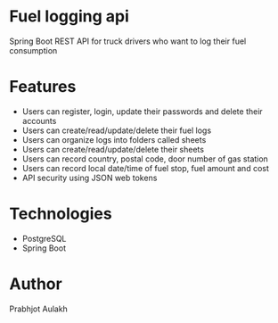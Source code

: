 # Fuel logging api
Spring Boot REST API for truck drivers who want to log their fuel consumption

# Features
- Users can register, login, update their passwords and delete their accounts
- Users can create/read/update/delete their fuel logs
- Users can organize logs into folders called sheets
- Users can create/read/update/delete their sheets
- Users can record country, postal code, door number of gas station
- Users can record local date/time of fuel stop, fuel amount and cost
- API security using JSON web tokens

# Technologies
- PostgreSQL
- Spring Boot

# Author
Prabhjot Aulakh